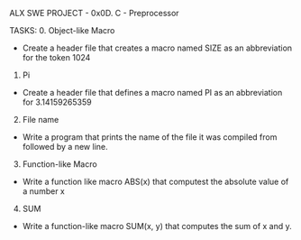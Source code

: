 ALX SWE PROJECT - 0x0D. C - Preprocessor


TASKS:
0. Object-like Macro
- Create a header file that creates a macro named SIZE as an
abbreviation for the token 1024

1. Pi
- Create a header file that defines a macro named PI as an
abbreviation for 3.14159265359

2. File name
- Write a program that prints the name of the file it was compiled
from followed by a new line.

3. Function-like Macro
- Write a function like macro ABS(x) that computest the absolute
value of a number x

4. SUM
- Write a function-like macro SUM(x, y) that computes the sum of x
and y.
